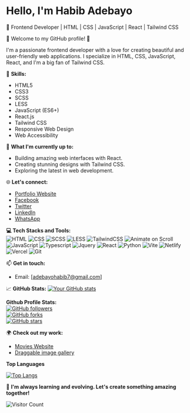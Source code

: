 # Hello, I'm Habib Adebayo

👋 Frontend Developer | HTML | CSS | JavaScript | React | Tailwind CSS

🌟 Welcome to my GitHub profile! 🌟

I'm a passionate frontend developer with a love for creating beautiful and user-friendly web applications. I specialize in HTML, CSS, JavaScript, React, and I'm a big fan of Tailwind CSS.

🔧 **Skills:**
- HTML5
- CSS3
- SCSS
- LESS
- JavaScript (ES6+)
- React.js
- Tailwind CSS
- Responsive Web Design
- Web Accessibility

🚀 **What I'm currently up to:**
- Building amazing web interfaces with React.
- Creating stunning designs with Tailwind CSS.
- Exploring the latest in web development.

🌐 **Let's connect:**
- [Portfolio Website](https://habibadebayo.vercel.app/)
- [Facebook](https://www.facebook.com/habibopeyemi.adebayo/)
- [Twitter](https://twitter.com/Habib__001/)
- [LinkedIn](https://www.linkedin.com/in/habib-adebayo-76b00423a/)
- [WhatsApp](https://wa.me/+2349019166356/)

**💻 Tech Stacks and Tools:**
<br />
![HTML](https://img.shields.io/badge/html%20-%23E34F26?&style=for-the-badge&logo=html5&logoColor=white)
![CSS](https://img.shields.io/badge/css%20-%231572B6?&style=for-the-badge&logo=css3&logoColor=white)
![SCSS](https://img.shields.io/badge/SCSS%20-hotpink?&style=for-the-badge&logo=SASS&logoColor=white)
![LESS](https://img.shields.io/badge/less%20-%230769AD?&style=for-the-badge&logo=less&logoColor=white)
![TailwindCSS](https://img.shields.io/badge/tailwindcss%20-%2338B2AC?&style=for-the-badge&logo=tailwind-css&logoColor=white)
![Animate on
Scroll](https://img.shields.io/badge/AOS%20-%23007ACC?&style=for-the-badge&logo=AOS&logoColor=white)
![JavaScript](https://img.shields.io/badge/javascript%20-%23323330?&style=for-the-badge&logo=javascript&logoColor=%23F7DF1E)
![Typescript](https://img.shields.io/badge/typescript%20-%23007ACC?&style=for-the-badge&logo=typescript&logoColor=white)
![Jquery](https://img.shields.io/badge/jquery%20-%230769AD?&style=for-the-badge&logo=jquery&logoColor=white)
![React](https://img.shields.io/badge/reactjs%20-%2320232a?&style=for-the-badge&logo=react&logoColor=%2361DAFB)
![Python](https://img.shields.io/badge/python%20-%2320232a?&style=for-the-badge&logo=python&logoColor=%2361DAFB)
![Vite](https://img.shields.io/badge/vite%20-%23646cff?&style=for-the-badge&logo=vite&logoColor=white)
![Netlify](https://img.shields.io/badge/netlify-%230E1E25?&style=for-the-badge&logo=netlify&logoColor=00C7B7)
![Vercel](https://img.shields.io/badge/Vercel-%23000000?style=for-the-badge&logo=vercel)
![Git](https://img.shields.io/badge/git%20-%23F05033?&style=for-the-badge&logo=git&logoColor=white)


📫 **Get in touch:**
- Email: [adebayohabib7@gmail.com]

📈 **GitHub Stats:**
[![Your GitHub
stats](https://github-readme-stats.vercel.app/api?username=Habib-0007&show_icons=true&theme=dracula)](https://github.com/Habib-0007)

 **Github Profile Stats:**
<br />
[![GitHub
followers](https://img.shields.io/github/followers/Habib-0007?label=Follow&style=social)](https://github.com/Habib-0007)
<br />
[![GitHub
forks](https://img.shields.io/github/forks/Habib-0007/repo?style=social)](https://github.com/Habib-0007/repo)
<br />
[![GitHub
stars](https://img.shields.io/github/stars/Habib-0007/repo?style=social)](https://github.com/Habib-0007/repo)

🌍 **Check out my work:**
- [Movies Website](https://muvvies-hng-project-two.vercel.app)
- [Draggable image gallery](https://draggg-sortable.vercel.app)

**Top Languages**

 [![Top
 Langs](https://github-readme-stats.vercel.app/api/top-langs/?username=Habib-0007&layout=compact&theme=dracula)](https://github.com/Habib-0007)

🌱 **I'm always learning and evolving. Let's create something amazing together!**

![Visitor Count](https://profile-counter.glitch.me/Habib-0007/count.svg)

